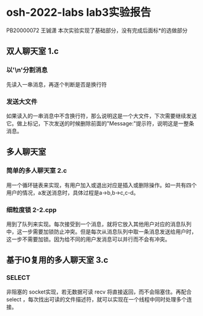 # osh-2022-labs lab3实验报告
PB20000072 王铖潇
本次实验实现了基础部分，没有完成后面标*的选做部分

## 双人聊天室 1.c
### 以'\n'分割消息
先读入一串消息，再逐个判断是否是换行符
### 发送大文件
如果读入的一串消息中不含换行符，那么说明这是一个大文件，下次需要继续发送它。做上标记，下次发送的时候删除前面的"Message:"提示符，说明这是一整条消息。

## 多人聊天室
### 简单的多人聊天室 2.c
用一个循环链表来实现，有用户加入或退出对应是插入或删除操作。如一共有四个用户的情况，a发送消息时，具体过程是a->b,b->c,c-d。
### 细粒度锁 2-2.cpp
用到了队列来实现。每次接受到一个消息，就将它放入其他用户对应的消息队列中，这一步需要加锁防止冲突。但是每次从消息队列中取一条消息发送给用户时，这一步不需要加锁。因为给不同的用户发消息可以并行而不会有冲突。

## 基于IO复用的多人聊天室 3.c
### SELECT
非阻塞的 socket实现，若无数据可读 recv 将直接返回，而不会阻塞住。再配合 select ，每次找出可读的文件描述符，就可以实现在一个线程中同时处理多个连接。

